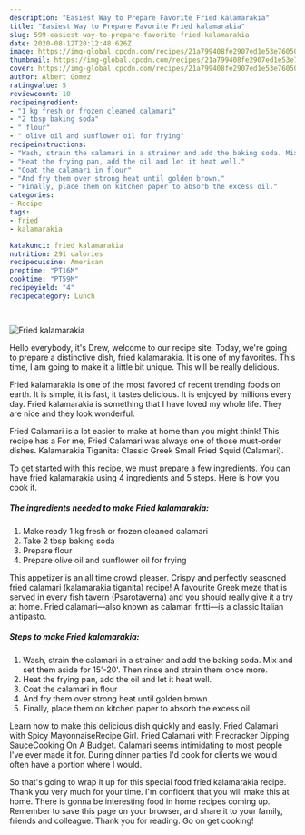 ```yaml
---
description: "Easiest Way to Prepare Favorite Fried kalamarakia"
title: "Easiest Way to Prepare Favorite Fried kalamarakia"
slug: 599-easiest-way-to-prepare-favorite-fried-kalamarakia
date: 2020-08-12T20:12:48.626Z
image: https://img-global.cpcdn.com/recipes/21a799408fe2907ed1e53e7605095c5a/751x532cq70/fried-kalamarakia-recipe-main-photo.jpg
thumbnail: https://img-global.cpcdn.com/recipes/21a799408fe2907ed1e53e7605095c5a/751x532cq70/fried-kalamarakia-recipe-main-photo.jpg
cover: https://img-global.cpcdn.com/recipes/21a799408fe2907ed1e53e7605095c5a/751x532cq70/fried-kalamarakia-recipe-main-photo.jpg
author: Albert Gomez
ratingvalue: 5
reviewcount: 10
recipeingredient:
- "1 kg fresh or frozen cleaned calamari"
- "2 tbsp baking soda"
- " flour"
- " olive oil and sunflower oil for frying"
recipeinstructions:
- "Wash, strain the calamari in a strainer and add the baking soda. Mix and set them aside for 15&#39;-20&#39;. Then rinse and strain them once more."
- "Heat the frying pan, add the oil and let it heat well."
- "Coat the calamari in flour"
- "And fry them over strong heat until golden brown."
- "Finally, place them on kitchen paper to absorb the excess oil."
categories:
- Recipe
tags:
- fried
- kalamarakia

katakunci: fried kalamarakia 
nutrition: 291 calories
recipecuisine: American
preptime: "PT16M"
cooktime: "PT59M"
recipeyield: "4"
recipecategory: Lunch

---
```



![Fried kalamarakia](https://img-global.cpcdn.com/recipes/21a799408fe2907ed1e53e7605095c5a/751x532cq70/fried-kalamarakia-recipe-main-photo.jpg)

Hello everybody, it's Drew, welcome to our recipe site. Today, we're going to prepare a distinctive dish, fried kalamarakia. It is one of my favorites. This time, I am going to make it a little bit unique. This will be really delicious.

Fried kalamarakia is one of the most favored of recent trending foods on earth. It is simple, it is fast, it tastes delicious. It is enjoyed by millions every day. Fried kalamarakia is something that I have loved my whole life. They are nice and they look wonderful.

Fried Calamari is a lot easier to make at home than you might think! This recipe has a For me, Fried Calamari was always one of those must-order dishes. Kalamarakia Tiganita: Classic Greek Small Fried Squid (Calamari).


To get started with this recipe, we must prepare a few ingredients. You can have fried kalamarakia using 4 ingredients and 5 steps. Here is how you cook it.

<!--inarticleads1-->

##### The ingredients needed to make Fried kalamarakia:

1. Make ready 1 kg fresh or frozen cleaned calamari
1. Take 2 tbsp baking soda
1. Prepare  flour
1. Prepare  olive oil and sunflower oil for frying


This appetizer is an all time crowd pleaser. Crispy and perfectly seasoned fried calamari (kalamarakia tiganita) recipe! A favourite Greek meze that is served in every fish tavern (Psarotaverna) and you should really give it a try at home. Fried calamari—also known as calamari fritti—is a classic Italian antipasto. 

<!--inarticleads2-->

##### Steps to make Fried kalamarakia:

1. Wash, strain the calamari in a strainer and add the baking soda. Mix and set them aside for 15&#39;-20&#39;. Then rinse and strain them once more.
1. Heat the frying pan, add the oil and let it heat well.
1. Coat the calamari in flour
1. And fry them over strong heat until golden brown.
1. Finally, place them on kitchen paper to absorb the excess oil.


Learn how to make this delicious dish quickly and easily. Fried Calamari with Spicy MayonnaiseRecipe Girl. Fried Calamari with Firecracker Dipping SauceCooking On A Budget. Calamari seems intimidating to most people I&#39;ve ever made it for. During dinner parties I&#39;d cook for clients we would often have a portion where I would. 

So that's going to wrap it up for this special food fried kalamarakia recipe. Thank you very much for your time. I'm confident that you will make this at home. There is gonna be interesting food in home recipes coming up. Remember to save this page on your browser, and share it to your family, friends and colleague. Thank you for reading. Go on get cooking!
